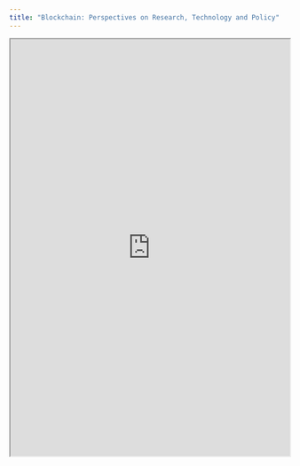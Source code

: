 ```yaml
---
title: "Blockchain: Perspectives on Research, Technology and Policy"
---
```




<iframe height="750" width="100%" src="https://ewelton.github.io/ktest/wiki.html#Blockchain:%20Perspectives%20on%20Research,%20Technology%20and%20Policy"></iframe>

